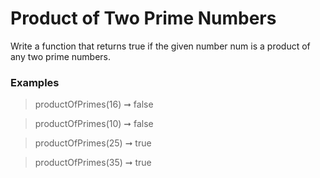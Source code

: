 # Product of Two Prime Numbers

Write a function that returns true if the given number num is a product of any two prime numbers.

### Examples

> productOfPrimes(16) ➞ false

> productOfPrimes(10) ➞ false

> productOfPrimes(25) ➞ true

> productOfPrimes(35) ➞ true
